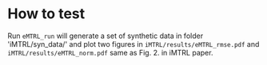 How to test
=========================================

Run ```eMTRL_run``` will generate a set of synthetic data in folder 'iMTRL/syn_data/' and plot two figures in `iMTRL/results/eMTRL_rmse.pdf` and `iMTRL/results/eMTRL_norm.pdf` same as Fig. 2. in iMTRL paper.



